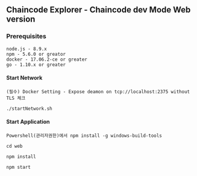 ## Chaincode Explorer - Chaincode dev Mode Web version

### Prerequisites
<pre><code>node.js - 8.9.x
npm - 5.6.0 or greator
docker - 17.06.2-ce or greater
go - 1.10.x or greater
</code></pre>

#### Start Network
<pre><code>(필수) Docker Setting - Expose deamon on tcp://localhost:2375 without TLS 체크 </code></pre>

<pre><code>./startNetwork.sh</code></pre>

#### Start Application 

<pre><code>Powershell(관리자권한)에서 npm install -g windows-build-tools</code></pre>

<pre><code>cd web</code></pre>

<pre><code>npm install</code></pre>

<pre><code>npm start</code></pre>


